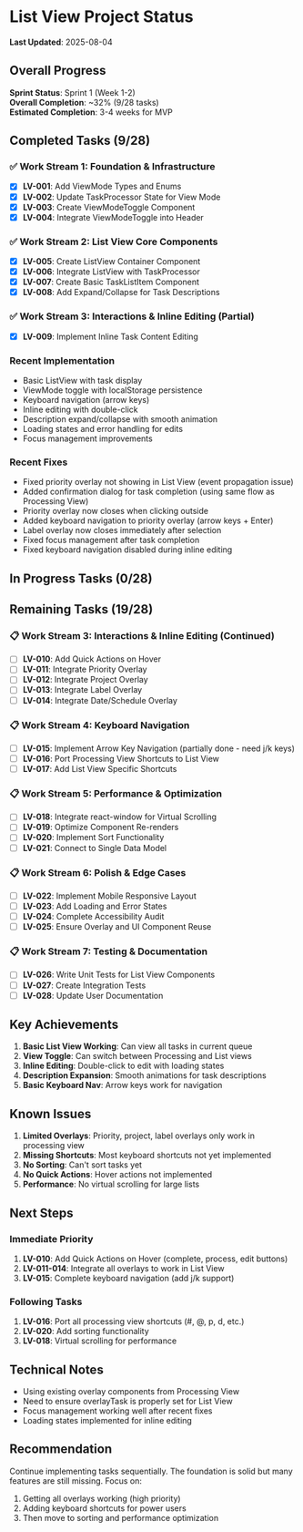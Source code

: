 # List View Project Status

**Last Updated**: 2025-08-04

## Overall Progress

**Sprint Status**: Sprint 1 (Week 1-2)  
**Overall Completion**: ~32% (9/28 tasks)  
**Estimated Completion**: 3-4 weeks for MVP

## Completed Tasks (9/28)

### ✅ Work Stream 1: Foundation & Infrastructure
- [x] **LV-001**: Add ViewMode Types and Enums
- [x] **LV-002**: Update TaskProcessor State for View Mode
- [x] **LV-003**: Create ViewModeToggle Component
- [x] **LV-004**: Integrate ViewModeToggle into Header

### ✅ Work Stream 2: List View Core Components
- [x] **LV-005**: Create ListView Container Component
- [x] **LV-006**: Integrate ListView with TaskProcessor
- [x] **LV-007**: Create Basic TaskListItem Component
- [x] **LV-008**: Add Expand/Collapse for Task Descriptions

### ✅ Work Stream 3: Interactions & Inline Editing (Partial)
- [x] **LV-009**: Implement Inline Task Content Editing

### Recent Implementation
- Basic ListView with task display
- ViewMode toggle with localStorage persistence
- Keyboard navigation (arrow keys)
- Inline editing with double-click
- Description expand/collapse with smooth animation
- Loading states and error handling for edits
- Focus management improvements

### Recent Fixes
- Fixed priority overlay not showing in List View (event propagation issue)
- Added confirmation dialog for task completion (using same flow as Processing View)
- Priority overlay now closes when clicking outside
- Added keyboard navigation to priority overlay (arrow keys + Enter)
- Label overlay now closes immediately after selection
- Fixed focus management after task completion
- Fixed keyboard navigation disabled during inline editing

## In Progress Tasks (0/28)

## Remaining Tasks (19/28)

### 📋 Work Stream 3: Interactions & Inline Editing (Continued)
- [ ] **LV-010**: Add Quick Actions on Hover
- [ ] **LV-011**: Integrate Priority Overlay
- [ ] **LV-012**: Integrate Project Overlay
- [ ] **LV-013**: Integrate Label Overlay
- [ ] **LV-014**: Integrate Date/Schedule Overlay

### 📋 Work Stream 4: Keyboard Navigation
- [ ] **LV-015**: Implement Arrow Key Navigation (partially done - need j/k keys)
- [ ] **LV-016**: Port Processing View Shortcuts to List View
- [ ] **LV-017**: Add List View Specific Shortcuts

### 📋 Work Stream 5: Performance & Optimization
- [ ] **LV-018**: Integrate react-window for Virtual Scrolling
- [ ] **LV-019**: Optimize Component Re-renders
- [ ] **LV-020**: Implement Sort Functionality
- [ ] **LV-021**: Connect to Single Data Model

### 📋 Work Stream 6: Polish & Edge Cases
- [ ] **LV-022**: Implement Mobile Responsive Layout
- [ ] **LV-023**: Add Loading and Error States
- [ ] **LV-024**: Complete Accessibility Audit
- [ ] **LV-025**: Ensure Overlay and UI Component Reuse

### 📋 Work Stream 7: Testing & Documentation
- [ ] **LV-026**: Write Unit Tests for List View Components
- [ ] **LV-027**: Create Integration Tests
- [ ] **LV-028**: Update User Documentation

## Key Achievements

1. **Basic List View Working**: Can view all tasks in current queue
2. **View Toggle**: Can switch between Processing and List views
3. **Inline Editing**: Double-click to edit with loading states
4. **Description Expansion**: Smooth animations for task descriptions
5. **Basic Keyboard Nav**: Arrow keys work for navigation

## Known Issues

1. **Limited Overlays**: Priority, project, label overlays only work in processing view
2. **Missing Shortcuts**: Most keyboard shortcuts not yet implemented
3. **No Sorting**: Can't sort tasks yet
4. **No Quick Actions**: Hover actions not implemented
5. **Performance**: No virtual scrolling for large lists

## Next Steps

### Immediate Priority
1. **LV-010**: Add Quick Actions on Hover (complete, process, edit buttons)
2. **LV-011-014**: Integrate all overlays to work in List View
3. **LV-015**: Complete keyboard navigation (add j/k support)

### Following Tasks
1. **LV-016**: Port all processing view shortcuts (#, @, p, d, etc.)
2. **LV-020**: Add sorting functionality
3. **LV-018**: Virtual scrolling for performance

## Technical Notes

- Using existing overlay components from Processing View
- Need to ensure overlayTask is properly set for List View
- Focus management working well after recent fixes
- Loading states implemented for inline editing

## Recommendation

Continue implementing tasks sequentially. The foundation is solid but many features are still missing. Focus on:
1. Getting all overlays working (high priority)
2. Adding keyboard shortcuts for power users
3. Then move to sorting and performance optimization